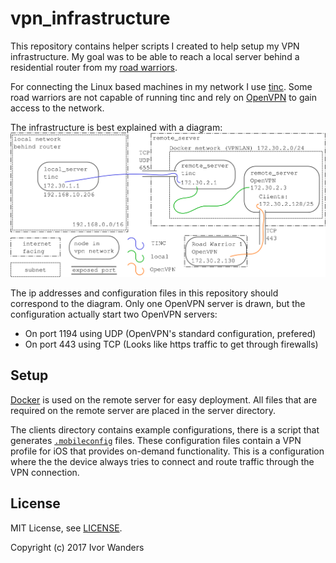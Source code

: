 # vpn_infrastructure

This repository contains helper scripts I created to help setup my VPN
infrastructure. My goal was to be able to reach a local server behind a
residential router from my [road warriors][road_warrior].

For connecting the Linux based machines in my network I use [tinc][tinc]. Some
road warriors are not capable of running tinc and rely on [OpenVPN][openvpn] to
gain access to the network.

The infrastructure is best explained with a diagram:
![VPN_infrastructure](doc/vpn_infrastructure.png)

The ip addresses and configuration files in this repository should correspond
to the diagram. Only one OpenVPN server is drawn, but the configuration actually
start two OpenVPN servers:
 * On port 1194 using UDP (OpenVPN's standard configuration, prefered)
 * On port 443 using TCP (Looks like https traffic to get through firewalls)

## Setup
[Docker][docker] is used on the remote server for easy deployment. All files
that are required on the remote server are placed in the server directory.

The clients directory contains example configurations, there is a script 
that generates [`.mobileconfig`][mobileconfig_apple_docs] files. These
configuration files contain a VPN profile for iOS that provides on-demand
functionality. This is a configuration where the the device always tries to
connect and route traffic through the VPN connection.

## License

MIT License, see [LICENSE](LICENSE).

Copyright (c) 2017 Ivor Wanders

[road_warrior]: https://en.wikipedia.org/wiki/Road_warrior_(computing)
[tinc]: https://www.tinc-vpn.org/
[openvpn]: https://openvpn.net/
[docker]: https://www.docker.com/
[mobileconfig_apple_docs]: https://developer.apple.com/library/content/documentation/NetworkingInternet/Conceptual/iPhoneOTAConfiguration/Introduction/Introduction.html